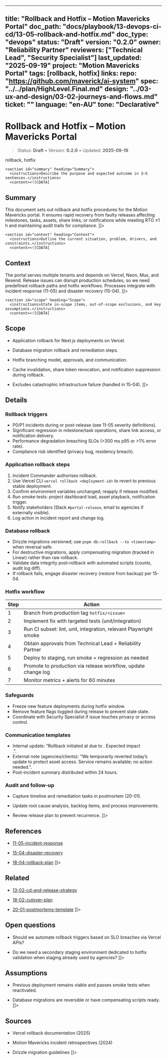 <!-- ai:managed start file="docs/playbook/13-devops-ci-cd/13-05-rollback-and-hotfix.md" responsibility="docs" strategy="replace" -->
---
title: "Rollback and Hotfix – Motion Mavericks Portal"
doc_path: "docs/playbook/13-devops-ci-cd/13-05-rollback-and-hotfix.md"
doc_type: "devops"
status: "Draft"
version: "0.2.0"
owner: "Reliability Partner"
reviewers: ["Technical Lead", "Security Specialist"]
last_updated: "2025-09-19"
project: "Motion Mavericks Portal"
tags: [rollback, hotfix]
links:
  repo: "https://github.com/maverick/ai-system"
  spec: "../../plan/HighLevel.Final.md"
  design: "../03-ux-and-design/03-02-journeys-and-flows.md"
  ticket: "<PLACEHOLDER>"
language: "en-AU"
tone: "Declarative"
---

# Rollback and Hotfix – Motion Mavericks Portal

> Status: **Draft** • Version: **0.2.0** • Updated: **2025-09-19**

<doc xmlns="urn:docs:universal"
     type="devops"
     path="docs/playbook/13-devops-ci-cd/13-05-rollback-and-hotfix.md"
     version="0.2.0"
     status="Draft"
     owner="Reliability Partner">

  <meta>
    <link rel="repo" href="https://github.com/maverick/ai-system"/>
    <link rel="spec" href="../../plan/HighLevel.Final.md"/>
    <link rel="design" href="../03-ux-and-design/03-02-journeys-and-flows.md"/>
    <tags>rollback, hotfix</tags>
  </meta>

  <sections>

    <section id="summary" heading="Summary">
      <instructions>Describe the purpose and expected outcome in 3–5 sentences.</instructions>
      <content><![CDATA[
## Summary
This document sets out rollback and hotfix procedures for the Motion Mavericks portal. It ensures rapid recovery from faulty releases affecting milestones, tasks, assets, share links, or notifications while meeting RTO ≤1 h and maintaining audit trails for compliance.
]]></content>
    </section>

    <section id="context" heading="Context">
      <instructions>Outline the current situation, problem, drivers, and constraints.</instructions>
      <content><![CDATA[
## Context
The portal serves multiple tenants and depends on Vercel, Neon, Mux, and Resend. Release issues can disrupt production schedules, so we need predefined rollback paths and hotfix workflows. Processes integrate with incident response (11-05) and disaster recovery (15-04).
]]></content>
    </section>

    <section id="scope" heading="Scope">
      <instructions>State in-scope items, out-of-scope exclusions, and key assumptions.</instructions>
      <content><![CDATA[
## Scope
- Application rollback for Next.js deployments on Vercel.
- Database migration rollback and remediation steps.
- Hotfix branching model, approvals, and communication.
- Cache invalidation, share token revocation, and notification suppression during rollback.
- Excludes catastrophic infrastructure failure (handled in 15-04).
]]></content>
    </section>

    <section id="details" heading="Details">
      <content><![CDATA[
## Details

### Rollback triggers
- P0/P1 incidents during or post-release (see 11-05 severity definitions).
- Significant regression in milestone/task operations, share link access, or notification delivery.
- Performance degradation breaching SLOs (>300 ms p95 or >1% error rate).
- Compliance risk identified (privacy bug, residency breach).

### Application rollback steps
1. Incident Commander authorises rollback.
2. Use Vercel CLI `vercel rollback <deployment-id>` to revert to previous stable deployment.
3. Confirm environment variables unchanged; reapply if release modified.
4. Run smoke tests: project dashboard load, asset playback, notification trigger.
5. Notify stakeholders (Slack `#portal-release`, email to agencies if externally visible).
6. Log action in incident report and change log.

### Database rollback
- Drizzle migrations versioned; use `pnpm db:rollback --to <timestamp>` when reversal safe.
- For destructive migrations, apply compensating migration (tracked in Linear) rather than raw rollback.
- Validate data integrity post-rollback with automated scripts (counts, audit log diff).
- If rollback fails, engage disaster recovery (restore from backup) per 15-04.

### Hotfix workflow
| Step | Action |
|------|--------|
| 1 | Branch from production tag `hotfix/<issue>` |
| 2 | Implement fix with targeted tests (unit/integration) |
| 3 | Run CI subset: lint, unit, integration, relevant Playwright smoke |
| 4 | Obtain approvals from Technical Lead + Reliability Partner |
| 5 | Deploy to staging, run smoke + regression as needed |
| 6 | Promote to production via release workflow, update change log |
| 7 | Monitor metrics + alerts for 60 minutes |

### Safeguards
- Freeze new feature deployments during hotfix window.
- Remove feature flags toggled during release to prevent stale state.
- Coordinate with Security Specialist if issue touches privacy or access control.

### Communication templates
- Internal update: "Rollback initiated at <time> due to <issue>. Expected impact <summary>.".
- External note (agencies/clients): "We temporarily reverted today’s update to protect asset access. Service remains available; no action needed.".
- Post-incident summary distributed within 24 hours.

### Audit and follow-up
- Capture timeline and remediation tasks in postmortem (20-01).
- Update root cause analysis, backlog items, and process improvements.
- Review release plan to prevent recurrence.
]]></content>
    </section>

    <section id="references" heading="References">
      <content><![CDATA[
## References
- [11-05-incident-response](../11-security-and-compliance/11-05-incident-response.md)
- [15-04-disaster-recovery](../15-performance-and-reliability/15-04-disaster-recovery.md)
- [18-04-rollback-plan](../18-release-and-cutover/18-04-rollback-plan.md)
]]></content>
    </section>

    <section id="related" heading="Related">
      <content><![CDATA[
## Related
- [13-02-cd-and-release-strategy](13-02-cd-and-release-strategy.md)
- [18-02-cutover-plan](../18-release-and-cutover/18-02-cutover-plan.md)
- [20-01-postmortems-template](../20-archive-and-postmortems/20-01-postmortems-template.md)
]]></content>
    </section>

    <section id="open_questions" heading="Open questions">
      <content><![CDATA[
## Open questions
- Should we automate rollback triggers based on SLO breaches via Vercel APIs?
- Do we need a secondary staging environment dedicated to hotfix validation when staging already used by agencies?
]]></content>
    </section>

    <section id="assumptions" heading="Assumptions">
      <content><![CDATA[
## Assumptions
- Previous deployment remains viable and passes smoke tests when reactivated.
- Database migrations are reversible or have compensating scripts ready.
]]></content>
    </section>

    <section id="sources" heading="Sources">
      <content><![CDATA[
## Sources
- Vercel rollback documentation (2025)
- Motion Mavericks incident retrospectives (2024)
- Drizzle migration guidelines
]]></content>
    </section>

  </sections>
</doc>
<!-- ai:managed end -->
